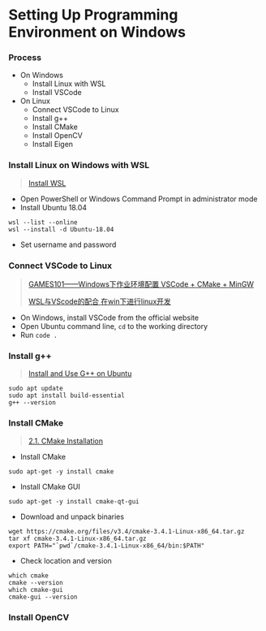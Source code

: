 # Setting Up Programming Environment on Windows
### Process
- On Windows
  - Install Linux with WSL
  - Install VSCode
- On Linux
  - Connect VSCode to Linux
  - Install g++
  - Install CMake
  - Install OpenCV
  - Install Eigen

### Install Linux on Windows with WSL
> [Install WSL](https://learn.microsoft.com/en-us/windows/wsl/install)
- Open PowerShell or Windows Command Prompt in administrator mode
- Install Ubuntu 18.04
```
wsl --list --online
wsl --install -d Ubuntu-18.04
```
- Set username and password

### Connect VSCode to Linux
> [GAMES101——Windows下作业环境配置 VSCode + CMake + MinGW](https://www.bilibili.com/video/BV1Mo4y197g4/?spm_id_from=333.337.search-card.all.click&vd_source=da443e71bf5e7fefec997d649b02e803)
> 
> [WSL与VScode的配合 在win下进行linux开发](https://www.bilibili.com/video/BV1QJ411x7Yi/?spm_id_from=333.337.search-card.all.click&vd_source=da443e71bf5e7fefec997d649b02e803)
- On Windows, install VSCode from the official website
- Open Ubuntu command line, `cd` to the working directory
- Run `code .`

### Install g++
> [Install and Use G++ on Ubuntu](https://linuxhint.com/install-and-use-g-on-ubuntu/)
```
sudo apt update
sudo apt install build-essential
g++ --version
```

### Install CMake
> [2.1. CMake Installation](https://cgold.readthedocs.io/en/latest/first-step/installation.html)
- Install CMake
```
sudo apt-get -y install cmake
```

- Install CMake GUI
```
sudo apt-get -y install cmake-qt-gui
```

- Download and unpack binaries
```
wget https://cmake.org/files/v3.4/cmake-3.4.1-Linux-x86_64.tar.gz
tar xf cmake-3.4.1-Linux-x86_64.tar.gz
export PATH="`pwd`/cmake-3.4.1-Linux-x86_64/bin:$PATH"
```

- Check location and version
```
which cmake
cmake --version
which cmake-gui
cmake-gui --version
```

### Install OpenCV
